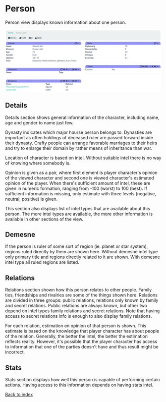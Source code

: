 Person
======

Person view displays known information about one person.

![Person page](img/person.png)

Details
-------

Details section shows general information of the character, including name,
age and gender to name just few.

Dynasty indicates which major hourse person belongs to. Dynasties are important
as often holdings of deceased ruler are passed forward inside their dynasty.
Crafty people can arrange favorable marriages to their heirs and try to
enlarge their domain by rather means of inheritance than war.

Location of character is based on intel. Without suitable intel there is no
way of knowing where somebody is.

Opinion is given as a pair, where first element is player character's opinion
of the viewed character and second one is viewed character's estimated opinion
of the player. When there's sufficient amount of intel, these are given in
numeric formation, ranging from -100 (worst) to 100 (best). If sufficient
information is missing, only estimate with three levels (negative, neutral,
positive) is given.

This section also displays list of intel types that are available about
this person. The more intel types are available, the more other information is
available in other sections of the view.

Demesne
-------

If the person is ruler of some sort of region (ie. planet or star system),
regions ruled directly by them are shown here. Without demesne intel type only
primary title and regions directly related to it are shown. With demesne intel
type all ruled regions are listed.

Relations
---------

Relations section shown how this person relates to other people. Family ties,
friendships and rivalries are some of the things shown here. Relations are
divided in three groups: public relations, relations only known by family
and secret relations. Public relations are always known, but other two depend
on intel types family relations and secret relations. Note that having
access to secret relations info is enough to also display family relations.

For each relation, estimation on opinion of that person is shown. This estimate
is based on the knowledge that player character has about people of the
relation. Generally, the better the intel, the better the estimation reflects
reality. However, it's possible that the player character has access to
information that one of the parties doesn't have and thus result might be
incorrect.

Stats
-----

Stats section displays how well this person is capable of performing certain
actions. Having access to this information depends on having stats intel.

[Back to index](index)
